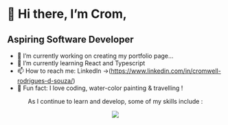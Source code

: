 # 👋 Hi there, I’m Crom,

## Aspiring Software Developer



- 🌱 I’m currently working on creating my portfolio page...
- 💞 I’m currently learning React and Typescript
- 📫 How to reach me: LinkedIn ->(https://www.linkedin.com/in/cromwell-rodrigues-d-souza/)
- 💝 Fun fact: I love coding, water-color painting & travelling !

<p align="center"> As I continue to learn and develop, some of my skills include : </p>
<p align="center">
  <a href="https://skillicons.dev">
  <img src="https://skillicons.dev/icons?i=html,css,js,react,docker,express,figma,git,github,githubactions,jest,md,nextjs,nodejs,notion,npm,pnpm,postgres,postman,styledcomponents,supabase,sentry,ts,vercel,vscode,vite,vitest&perline=9" />
</p>

<!---
CromwellRodrigues/CromwellRodrigues is a ✨ special ✨ repository because its `README.md` (this file) appears on your GitHub profile.
You can click the Preview link to take a look at your changes.
--->
